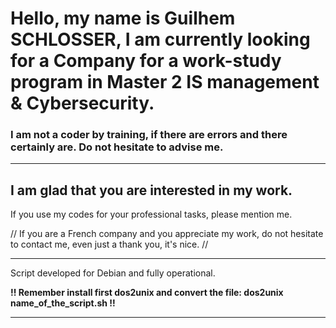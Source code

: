 Hello, my name is __Guilhem SCHLOSSER__, I am currently looking for a Company for a work-study program in Master 2 IS management & Cybersecurity.
==========================================================================================

### **I am not a coder by training, if there are errors and there certainly are. Do not hesitate to advise me.** ###

-----------------------------------------------------------------------------------------------------------------

## I am glad that you are interested in my work. ## 

If you use my codes for your professional tasks, please mention me.

// If you are a French company and you appreciate my work, do not hesitate to contact me, even just a thank you, it's nice. //

-----------------------------------------------------------------------------------------------------------------

Script developed for Debian and fully operational.

__!! Remember install first dos2unix and convert the file: dos2unix name_of_the_script.sh !!__

-----------------------------------------------------------------------------------------------------------------
